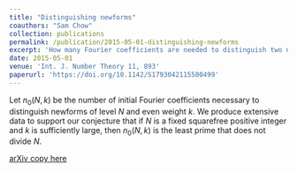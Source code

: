 ```yaml
---
title: "Distinguishing newforms"
coauthors: "Sam Chow"
collection: publications
permalink: /publication/2015-05-01-distinguishing-newforms
excerpt: 'How many Fourier coefficients are needed to distinguish two newforms of the same level?'
date: 2015-05-01
venue: 'Int. J. Number Theory 11, 893'
paperurl: 'https://doi.org/10.1142/S1793042115500499'
---
```


Let $n_0(N, k)$ be the number of initial Fourier coefficients necessary to distinguish newforms of level $N$ and even weight $k$.
We produce extensive data to support our conjecture that if $N$ is a fixed squarefree positive integer and $k$ is sufficiently large, then $n_0(N, k)$ is the least prime that does not divide $N$.

[arXiv copy here](https://arxiv.org/pdf/1404.4508)

